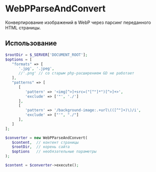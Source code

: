 # WebPParseAndConvert
Конвертирование изображений в WebP через парсинг переданного HTML страницы.
## Использование
```php
$rootDir = $_SERVER['DOCUMENT_ROOT'];
$options = [
   "formats" => [  
      '.jpg', '.jpeg',  
      //'.png' // со старым php-расширением GD не работает  
   ],  
   "patterns" => [  
      [  
         'pattern' => '<img[^>]+src=("[^"]*")[^>]+>',
         'exclude' => ['"', './']  
      ],  
      [  
         'pattern' => '/background-image:.+url\(([^"]+)\)/i',
         'exclude' => ["'", "./"]  
      ],  
   ] 
];

$converter = new WebPParseAndConvert(  
   $content,  // контент страницы
   $rootDir,  // корень сайта
   $options   // необязательные параметры
);  

$content = $converter->execute();
```
